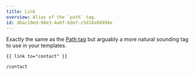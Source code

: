 ```yaml
---
title: Link
overview: Alias of the `path` tag.
id: dbac10ed-98e3-4a6f-bdef-c5d14a04994e
---
```

Exactly the same as the [Path tag](/tags/path) but arguably a more natural sounding tag to use in your templates.

```
{{ link to="contact" }}
```

``` .language-output
/contact
```
